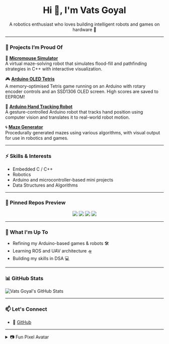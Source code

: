 <h1 align="center">Hi 👋, I'm Vats Goyal</h1>
<p align="center">A robotics enthusiast who loves building intelligent robots and games on hardware 🤖</p>

---

### 🔧 Projects I’m Proud Of

🚗 **[Micromouse Simulator](https://github.com/vatsgoyal27/micromouse-simulator)**  
A virtual maze-solving robot that simulates flood-fill and pathfinding strategies in C++ with interactive visualization.

🎮 **[Arduino OLED Tetris](https://github.com/vatsgoyal27/arduino-oled-tetris)**  
A memory-optimised Tetris game running on an Arduino with rotary encoder controls and an SSD1306 OLED screen. High scores are saved to EEPROM!

🧠 **[Arduino Hand Tracking Robot](https://github.com/vatsgoyal27/arduino-hand-tracker)**  
A gesture-controlled Arduino robot that tracks hand position using computer vision and translates it to real-world robot motion.

🌀 **[Maze Generator](https://github.com/vatsgoyal27/maze-generator)**  
Procedurally generated mazes using various algorithms, with visual output for use in robotics and games.

---

### ⚡ Skills & Interests

- Embedded C / C++
- Robotics
- Arduino and microcontroller-based mini projects
- Data Structures and Algorithms

---

### 📌 Pinned Repos Preview

<p align="center">
  <img src="https://github-readme-stats.vercel.app/api/pin/?username=vatsgoyal27&repo=micromouse-simulator&theme=dark" />
  <img src="https://github-readme-stats.vercel.app/api/pin/?username=vatsgoyal27&repo=arduino-oled-tetris&theme=dark" />
  <img src="https://github-readme-stats.vercel.app/api/pin/?username=vatsgoyal27&repo=arduino-hand-tracker&theme=dark" />
  <img src="https://github-readme-stats.vercel.app/api/pin/?username=vatsgoyal27&repo=maze-generator&theme=dark" />
</p>

---

### 🎯 What I'm Up To

- Refining my Arduino-based games & robots 🛠️  
- Learning ROS and UAV architecture 🛸  
- Building my skills in DSA 💻  

---

### 📊 GitHub Stats

![Vats Goyal's GitHub Stats](https://github-readme-stats.vercel.app/api?username=vatsgoyal27&show_icons=true&theme=dark)

---

### 📫 Let's Connect

- 🔗 [GitHub](https://github.com/vatsgoyal27)

---

<details>
<summary>📷 Fun Pixel Avatar</summary>
<p align="center">
  <img src="https://github.com/vatsgoyal27.png" width="100" height="100" style="border-radius: 50%;" />
</p>
</details>

